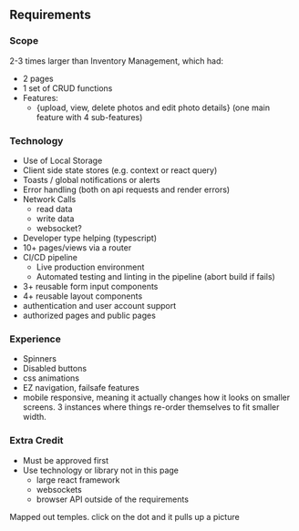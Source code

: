 ## Requirements

### Scope
2-3 times larger than Inventory Management, which had:
- 2 pages
- 1 set of CRUD functions
- Features: 
  - {upload, view, delete photos and edit photo details} (one main feature with 4 sub-features)

### Technology
- Use of Local Storage
- Client side state stores (e.g. context or react query)
- Toasts / global notifications or alerts
- Error handling (both on api requests and render errors)
- Network Calls
  - read data
  - write data
  - websocket?
- Developer type helping (typescript)
- 10+ pages/views via a router
- CI/CD pipeline
  - Live production environment
  - Automated testing and linting in the pipeline (abort build if fails)
- 3+ reusable form input components
- 4+ reusable layout components
- authentication and user account support
- authorized pages and public pages

### Experience
- Spinners
- Disabled buttons
- css animations
- EZ navigation, failsafe features
- mobile responsive, meaning it actually changes how it looks on smaller screens. 3 instances where things re-order themselves to fit smaller width.

### Extra Credit
- Must be approved first
- Use technology or library not in this page
  - large react framework
  - websockets
  - browser API outside of the requirements



Mapped out temples. click on the dot and it pulls up a picture